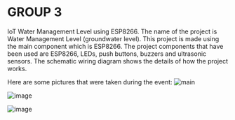 # GROUP 3
IoT Water Management Level using ESP8266.
The name of the project is Water Management Level (groundwater level). This project is made using the main component which is ESP8266.
The project components that have been used are ESP8266, LEDs, push buttons, buzzers and ultrasonic sensors.
The schematic wiring diagram shows the details of how the project works.

Here are some pictures that were taken during the event:
![main](https://github.com/fsdkumk/IoT-Smart-Street-Light-using-ESP8266/assets/141599942/9a3e68b3-38b3-4af5-b3e1-67cba6ed4b08)

![image](https://github.com/fsdkumk/IoT-Water-Management-Level-using-ESP8266/assets/141599942/c25b650f-fdd3-43e2-ae96-84d7973c24e3)

![image](https://github.com/fsdkumk/IoT-Water-Management-Level-using-ESP8266/assets/141599942/9f237c7d-422b-4007-9ee6-bcd3e52a5df6)
